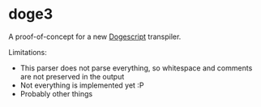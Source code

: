 doge3
=====
A proof-of-concept for a new [Dogescript](https://dogescript.io) transpiler.

Limitations:
 - This parser does not parse everything, so whitespace and comments are not preserved in the output
 - Not everything is implemented yet :P
 - Probably other things
